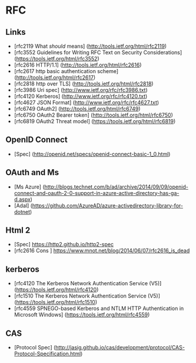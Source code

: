 # RFC

## Links

* [rfc2119 What *should* means]              (http://tools.ietf.org/html/rfc2119)
* [rfc3552 Guidelines for Writing RFC Text on Security Considerations] (https://tools.ietf.org/html/rfc3552)
* [rfc2616 HTTP/1.1]                         (http://tools.ietf.org/html/rfc2616)
* [rfc2617 http basic authentication scheme] (http://tools.ietf.org/html/rfc2617)
* [rfc2818 http over TLS]                    (http://tools.ietf.org/html/rfc2818)
* [rfc3986 Uri spec]                         (http://www.ietf.org/rfc/rfc3986.txt)
* [rfc4120 Kerberos]                         (http://www.ietf.org/rfc/rfc4120.txt)
* [rfc4627 JSON Format]                      (http://www.ietf.org/rfc/rfc4627.txt)
* [rfc6749 OAuth2]                           (http://tools.ietf.org/html/rfc6749)
* [rfc6750 OAuth2 Bearer token]              (http://tools.ietf.org/html/rfc6750)
* [rfc6819 OAuth2 Threat model]              (https://tools.ietf.org/html/rfc6819)

## OpenID Connect 

* [Spec] (http://openid.net/specs/openid-connect-basic-1_0.html)

## OAuth and Ms

* [Ms Azure]  (http://blogs.technet.com/b/ad/archive/2014/09/09/openid-connect-and-oauth-2-0-support-in-azure-active-directory-has-ga-d.aspx)
* [Adal]      (https://github.com/AzureAD/azure-activedirectory-library-for-dotnet)

## Html 2

* [Spec] https://http2.github.io/http2-spec
* [rfc2616 Cons ] https://www.mnot.net/blog/2014/06/07/rfc2616_is_dead

## kerberos 

* [rfc4120 The Kerberos Network Authentication Service (V5)] (https://tools.ietf.org/html/rfc4120)
* [rfc1510 The Kerberos Network Authentication Service (V5)] (https://tools.ietf.org/html/rfc1510)
* [rfc4559 SPNEGO-based Kerberos and NTLM HTTP Authentication in Microsoft Windows] (https://tools.ietf.org/html/rfc4559)

## CAS

* [Protocol Spec] (http://jasig.github.io/cas/development/protocol/CAS-Protocol-Specification.html)



